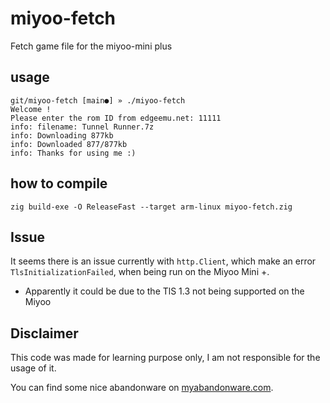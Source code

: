 # miyoo-fetch

Fetch game file for the miyoo-mini plus

## usage

```
git/miyoo-fetch [main●] » ./miyoo-fetch
Welcome !
Please enter the rom ID from edgeemu.net: 11111
info: filename: Tunnel Runner.7z
info: Downloading 877kb
info: Downloaded 877/877kb
info: Thanks for using me :)
```

## how to compile
`zig build-exe -O ReleaseFast --target arm-linux miyoo-fetch.zig`

## Issue

It seems there is an issue currently with `http.Client`, which make an error `TlsInitializationFailed`, when being run on the Miyoo Mini +.

* Apparently it could be due to the TlS 1.3 not being supported on the Miyoo

## Disclaimer

This code was made for learning purpose only, I am not responsible for the usage of it.

You can find some nice abandonware on [myabandonware.com](https://www.myabandonware.com).
